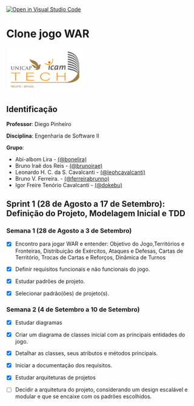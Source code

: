[![Open in Visual Studio Code](https://classroom.github.com/assets/open-in-vscode-718a45dd9cf7e7f842a935f5ebbe5719a5e09af4491e668f4dbf3b35d5cca122.svg)](https://classroom.github.com/online_ide?assignment_repo_id=11586913&assignment_repo_type=AssignmentRepo)
# Clone jogo WAR
<img src="assets/images/Unicap_Icam_Tech-01.png" alt="drawing" width="200"/>

## Identificação
**Professor**: Diego Pinheiro

**Disciplina**: Engenharia de Software II

**Grupo**: 
* Abi-albom Lira - [(@bonelira)](https://github.com/bonelira)
* Bruno Iraê dos Reis - [(@brunoirae)](https://github.com/BrunoIrae)
* Leonardo H. C. da S. Cavalcanti - [(@leohcavalcanti)](https://github.com/leohcavalcanti)
* Bruno V. Ferreira. - [(@ferreirabrunno)](https://github.com/ferreirabrunno)
* Igor Freire Tenório Cavalcanti - [(@dokebu)](https://github.com/dokebu)

## Sprint 1 (28 de Agosto a 17 de Setembro): Definição do Projeto, Modelagem Inicial e TDD

### Semana 1 (28 de Agosto a 3 de Setembro)
- [x] Encontro para jogar WAR e entender: Objetivo do Jogo,Territórios e Fronteiras, Distribuição de Exércitos, Ataques e Defesas, Cartas de Território, Trocas de Cartas e Reforços, Dinâmica de Turnos 
- [x] Definir requisitos funcionais e não funcionais do jogo.
- [x] Estudar padrões de projeto.
- [x] Selecionar padrão(ões) de projeto(s).


### Semana 2 (4 de Setembro a 10 de Setembro)
- [x] Estudar diagramas
- [x] Criar um diagrama de classes inicial com as principais entidades do jogo.
- [x] Detalhar as classes, seus atributos e métodos principais.
- [x] Iniciar a documentação dos requisitos.
- [x] Estudar arquiteturas de projetos
- [ ] Decidir a arquitetura do projeto, considerando um design escalável e modular e que se encaixe com os padrões escolhidos.



